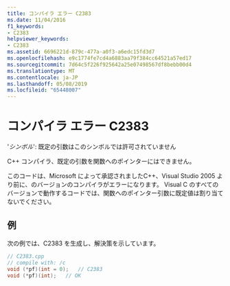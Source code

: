 ```yaml
---
title: コンパイラ エラー C2383
ms.date: 11/04/2016
f1_keywords:
- C2383
helpviewer_keywords:
- C2383
ms.assetid: 6696221d-879c-477a-a0f3-a6edc15fd3d7
ms.openlocfilehash: e9c1774fe7cd4a6883aa79f384cc64521a57ed17
ms.sourcegitcommit: 7d64c5f226f925642a25e07498567df8bebb00d4
ms.translationtype: MT
ms.contentlocale: ja-JP
ms.lasthandoff: 05/08/2019
ms.locfileid: "65448007"
---
```

# <a name="compiler-error-c2383"></a>コンパイラ エラー C2383

'*シンボル*': 既定の引数はこのシンボルでは許可されていません

C++ コンパイラ、既定の引数を関数へのポインターにはできません。

このコードは、Microsoft によって承認されましたC++、Visual Studio 2005 より前に、のバージョンのコンパイラがエラーになります。 Visual C のすべてのバージョンで動作するコードでは、関数へのポインター引数に既定値は割り当てないでください。

## <a name="example"></a>例

次の例では、C2383 を生成し、解決策を示しています。

```cpp
// C2383.cpp
// compile with: /c
void (*pf)(int = 0);   // C2383
void (*pf)(int);   // OK
```